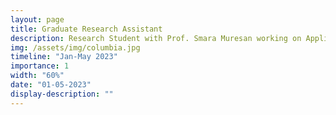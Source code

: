 ```yaml
---
layout: page
title: Graduate Research Assistant
description: Research Student with Prof. Smara Muresan working on Applied NLP projects in cross-cultural norm discovery in conversational texts
img: /assets/img/columbia.jpg
timeline: "Jan-May 2023"
importance: 1
width: "60%"
date: "01-05-2023"
display-description: ""
---
```



